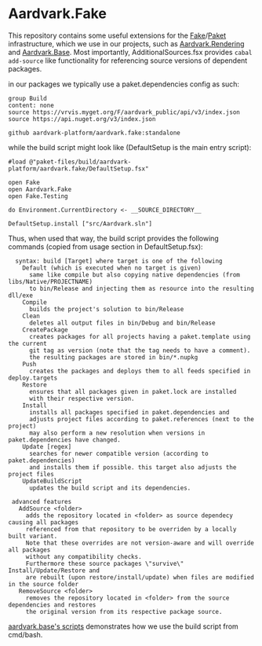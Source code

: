 # Aardvark.Fake

This repository contains some useful extensions for the [Fake][1]/[Paket][2] infrastructure, 
which we use in our projects, such as [Aardvark.Rendering][3] and [Aardvark.Base][4].
Most importantly, AdditionalSources.fsx provides ``cabal add-source`` like functionality for referencing source versions of dependent packages.

in our packages we typically use a paket.dependencies config as such:

```
group Build
content: none
source https://vrvis.myget.org/F/aardvark_public/api/v3/index.json
source https://api.nuget.org/v3/index.json

github aardvark-platform/aardvark.fake:standalone 
```

while the build script might look like (DefaultSetup is the main entry script):

```
#load @"paket-files/build/aardvark-platform/aardvark.fake/DefaultSetup.fsx"

open Fake
open Aardvark.Fake
open Fake.Testing

do Environment.CurrentDirectory <- __SOURCE_DIRECTORY__

DefaultSetup.install ["src/Aardvark.sln"]
```

Thus, when used that way, the build script provides the following commands (copied from usage section in DefaultSetup.fsx):

```
  syntax: build [Target] where target is one of the following
    Default (which is executed when no target is given)
      same like compile but also copying native dependencies (from libs/Native/PROJECTNAME)
      to bin/Release and injecting them as resource into the resulting dll/exe
    Compile
      builds the project's solution to bin/Release
    Clean
      deletes all output files in bin/Debug and bin/Release
    CreatePackage
      creates packages for all projects having a paket.template using the current
      git tag as version (note that the tag needs to have a comment).
      the resulting packages are stored in bin/*.nupkg
    Push
      creates the packages and deploys them to all feeds specified in deploy.targets
    Restore
      ensures that all packages given in paket.lock are installed
      with their respective version.
    Install
      installs all packages specified in paket.dependencies and
      adjusts project files according to paket.references (next to the project)
      may also perform a new resolution when versions in paket.dependencies have changed.
    Update [regex]
      searches for newer compatible version (according to paket.dependencies)
      and installs them if possible. this target also adjusts the project files
    UpdateBuildScript
      updates the build script and its dependencies.

 advanced features
   AddSource <folder>
     adds the repository located in <folder> as source dependecy causing all packages
     referenced from that repository to be overriden by a locally built variant.
     Note that these overrides are not version-aware and will override all packages
     without any compatibility checks.
     Furthermore these source packages \"survive\" Install/Update/Restore and
     are rebuilt (upon restore/install/update) when files are modified in the source folder
   RemoveSource <folder>
     removes the repository located in <folder> from the source dependencies and restores
     the original version from its respective package source.
```

[aardvark.base's scripts](https://github.com/vrvis/aardvark.base/blob/master/build.cmd) demonstrates how we use the build script from cmd/bash.

[1]: http://fsharp.github.io/FAKE/
[2]: https://github.com/fsprojects/Paket
[3]: https://github.com/vrvis/aardvark.rendering
[4]: https://github.com/vrvis/aardvark

